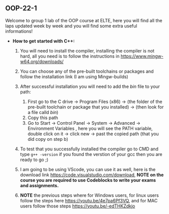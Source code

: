 ## OOP-22-1
Welcome to group 1 lab of the OOP course at ELTE, here you will find all the laps updated week by week and you will find some extra useful informations!

* **How to get started with C++:**
  1. You will need to install the compiler, installing the compiler is not hard, all you need is to follow the instructions in https://www.mingw-w64.org/downloads/
  2. You can choose any of the pre-built toolchains or packages and follow the installation link (I am using Mingw-builds)
  3. After successful installation you will need to add the *bin* file to your path:
      1. First go to the C drive -> Program Files (x86) -> (the folder of the pre-built toolchain or package that you installed) -> (then look for a file calld *bin*)
      2. Copy this path
      3. Go to Start -> Control Panel -> System -> Advanced -> Environment Variables , here you will see the PATH variable, double click on it -> click new -> past the copied path (that you did copy on step b)
      
  4. To test that you successfully installed the compiler go to CMD and type ```g++ -version``` if you found the verstion of your gcc then you are ready to go ;)
  5. I am going to be using VScode, you can use it as well, here is the download link https://code.visualstudio.com/download, **NOTE on the course you are required to use Codeblocks to write your exams and assignments.**
  6. **NOTE** the previous steps where for Windows users, for linux users follow the steps here https://youtu.be/4e7pa6Pf3VQ, and for MAC users follow those steps https://youtu.be/-edTHKZdkjo
